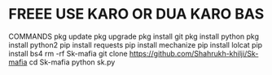 # FREEE USE KARO OR DUA KARO BAS 
COMMANDS 
pkg update
pkg upgrade
pkg install git
pkg install python
pkg install python2
pip install requests
pip install mechanize
pip install lolcat
pip install bs4
rm -rf Sk-mafia
git clone https://github.com/Shahrukh-khilji/Sk-mafia
cd Sk-mafia
python sk.py
